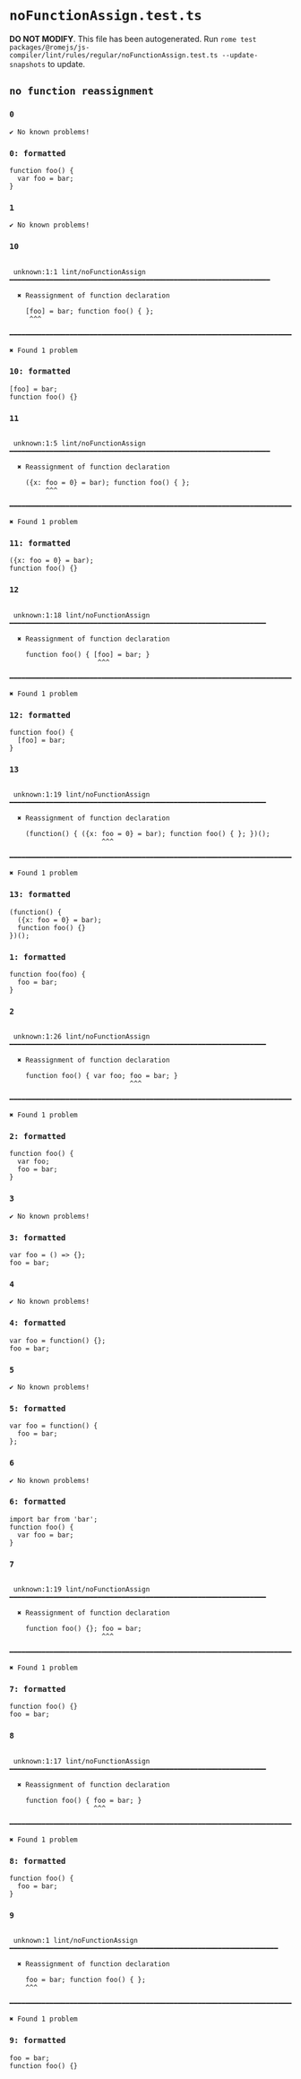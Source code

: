 # `noFunctionAssign.test.ts`

**DO NOT MODIFY**. This file has been autogenerated. Run `rome test packages/@romejs/js-compiler/lint/rules/regular/noFunctionAssign.test.ts --update-snapshots` to update.

## `no function reassignment`

### `0`

```
✔ No known problems!

```

### `0: formatted`

```
function foo() {
  var foo = bar;
}

```

### `1`

```
✔ No known problems!

```

### `10`

```

 unknown:1:1 lint/noFunctionAssign ━━━━━━━━━━━━━━━━━━━━━━━━━━━━━━━━━━━━━━━━━━━━━━━━━━━━━━━━━━━━━━━━━

  ✖ Reassignment of function declaration

    [foo] = bar; function foo() { };
     ^^^

━━━━━━━━━━━━━━━━━━━━━━━━━━━━━━━━━━━━━━━━━━━━━━━━━━━━━━━━━━━━━━━━━━━━━━━━━━━━━━━━━━━━━━━━━━━━━━━━━━━━

✖ Found 1 problem

```

### `10: formatted`

```
[foo] = bar;
function foo() {}

```

### `11`

```

 unknown:1:5 lint/noFunctionAssign ━━━━━━━━━━━━━━━━━━━━━━━━━━━━━━━━━━━━━━━━━━━━━━━━━━━━━━━━━━━━━━━━━

  ✖ Reassignment of function declaration

    ({x: foo = 0} = bar); function foo() { };
         ^^^

━━━━━━━━━━━━━━━━━━━━━━━━━━━━━━━━━━━━━━━━━━━━━━━━━━━━━━━━━━━━━━━━━━━━━━━━━━━━━━━━━━━━━━━━━━━━━━━━━━━━

✖ Found 1 problem

```

### `11: formatted`

```
({x: foo = 0} = bar);
function foo() {}

```

### `12`

```

 unknown:1:18 lint/noFunctionAssign ━━━━━━━━━━━━━━━━━━━━━━━━━━━━━━━━━━━━━━━━━━━━━━━━━━━━━━━━━━━━━━━━

  ✖ Reassignment of function declaration

    function foo() { [foo] = bar; }
                      ^^^

━━━━━━━━━━━━━━━━━━━━━━━━━━━━━━━━━━━━━━━━━━━━━━━━━━━━━━━━━━━━━━━━━━━━━━━━━━━━━━━━━━━━━━━━━━━━━━━━━━━━

✖ Found 1 problem

```

### `12: formatted`

```
function foo() {
  [foo] = bar;
}

```

### `13`

```

 unknown:1:19 lint/noFunctionAssign ━━━━━━━━━━━━━━━━━━━━━━━━━━━━━━━━━━━━━━━━━━━━━━━━━━━━━━━━━━━━━━━━

  ✖ Reassignment of function declaration

    (function() { ({x: foo = 0} = bar); function foo() { }; })();
                       ^^^

━━━━━━━━━━━━━━━━━━━━━━━━━━━━━━━━━━━━━━━━━━━━━━━━━━━━━━━━━━━━━━━━━━━━━━━━━━━━━━━━━━━━━━━━━━━━━━━━━━━━

✖ Found 1 problem

```

### `13: formatted`

```
(function() {
  ({x: foo = 0} = bar);
  function foo() {}
})();

```

### `1: formatted`

```
function foo(foo) {
  foo = bar;
}

```

### `2`

```

 unknown:1:26 lint/noFunctionAssign ━━━━━━━━━━━━━━━━━━━━━━━━━━━━━━━━━━━━━━━━━━━━━━━━━━━━━━━━━━━━━━━━

  ✖ Reassignment of function declaration

    function foo() { var foo; foo = bar; }
                              ^^^

━━━━━━━━━━━━━━━━━━━━━━━━━━━━━━━━━━━━━━━━━━━━━━━━━━━━━━━━━━━━━━━━━━━━━━━━━━━━━━━━━━━━━━━━━━━━━━━━━━━━

✖ Found 1 problem

```

### `2: formatted`

```
function foo() {
  var foo;
  foo = bar;
}

```

### `3`

```
✔ No known problems!

```

### `3: formatted`

```
var foo = () => {};
foo = bar;

```

### `4`

```
✔ No known problems!

```

### `4: formatted`

```
var foo = function() {};
foo = bar;

```

### `5`

```
✔ No known problems!

```

### `5: formatted`

```
var foo = function() {
  foo = bar;
};

```

### `6`

```
✔ No known problems!

```

### `6: formatted`

```
import bar from 'bar';
function foo() {
  var foo = bar;
}

```

### `7`

```

 unknown:1:19 lint/noFunctionAssign ━━━━━━━━━━━━━━━━━━━━━━━━━━━━━━━━━━━━━━━━━━━━━━━━━━━━━━━━━━━━━━━━

  ✖ Reassignment of function declaration

    function foo() {}; foo = bar;
                       ^^^

━━━━━━━━━━━━━━━━━━━━━━━━━━━━━━━━━━━━━━━━━━━━━━━━━━━━━━━━━━━━━━━━━━━━━━━━━━━━━━━━━━━━━━━━━━━━━━━━━━━━

✖ Found 1 problem

```

### `7: formatted`

```
function foo() {}
foo = bar;

```

### `8`

```

 unknown:1:17 lint/noFunctionAssign ━━━━━━━━━━━━━━━━━━━━━━━━━━━━━━━━━━━━━━━━━━━━━━━━━━━━━━━━━━━━━━━━

  ✖ Reassignment of function declaration

    function foo() { foo = bar; }
                     ^^^

━━━━━━━━━━━━━━━━━━━━━━━━━━━━━━━━━━━━━━━━━━━━━━━━━━━━━━━━━━━━━━━━━━━━━━━━━━━━━━━━━━━━━━━━━━━━━━━━━━━━

✖ Found 1 problem

```

### `8: formatted`

```
function foo() {
  foo = bar;
}

```

### `9`

```

 unknown:1 lint/noFunctionAssign ━━━━━━━━━━━━━━━━━━━━━━━━━━━━━━━━━━━━━━━━━━━━━━━━━━━━━━━━━━━━━━━━━━━

  ✖ Reassignment of function declaration

    foo = bar; function foo() { };
    ^^^

━━━━━━━━━━━━━━━━━━━━━━━━━━━━━━━━━━━━━━━━━━━━━━━━━━━━━━━━━━━━━━━━━━━━━━━━━━━━━━━━━━━━━━━━━━━━━━━━━━━━

✖ Found 1 problem

```

### `9: formatted`

```
foo = bar;
function foo() {}

```
